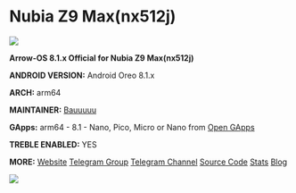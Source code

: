 # Nubia Z9 Max(nx512j)
![
](https://github.com/ArrowOS/getting_started/raw/master/etc/logo.png?raw=true)

**Arrow-OS 8.1.x Official for Nubia Z9 Max(nx512j)**

**ANDROID VERSION:** Android Oreo 8.1.x 

**ARCH:** arm64

**MAINTAINER:** [Bauuuuu](https://github.com/bauuuuu)

**GApps:** arm64 - 8.1 - Nano, Pico, Micro or Nano from [Open GApps](opengapps.org)

**TREBLE ENABLED:** YES

**MORE:**
[Website](https;//arrowos.net)
[Telegram Group](https;//t.me/arrowos)
[Telegram Channel](https;//t.me/arrow_os)
[Source Code](https;//github.com/arrowos)
[Stats](https;//stats.arrowos.net)
[Blog](https;//blog.arrowos.net)

![](https://cdn2.gsmarena.com/vv/pics/zte/zte-nubia-z9-max2.jpg)